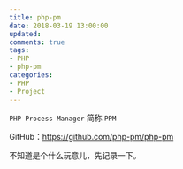 ```yaml
---
title: php-pm
date: 2018-03-19 13:00:00
updated:
comments: true
tags:
- PHP
- php-pm
categories:
- PHP
- Project
---
```


`PHP Process Manager` 简称 `PPM`

GitHub：https://github.com/php-pm/php-pm

<!--more-->

不知道是个什么玩意儿，先记录一下。
